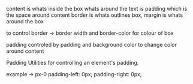 content is whats inside the box
whats around the text is padding which is the space around content
border is whats outlines box,
margin is whats around the box

to control border -> border width and border-color for colour of box

padding controled by padding and background color to change color around content

Padding
Utilities for controlling an element's padding.

example -> px-0
padding-left: 0px;
padding-right: 0px;
